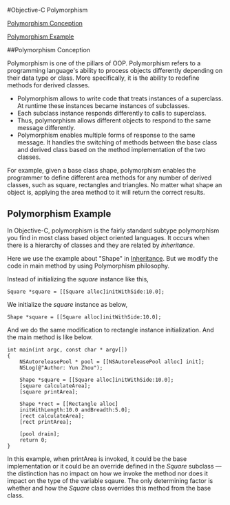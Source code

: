 
#Objective-C Polymorphism


  [<i class="icon-file"></i>Polymorphism Conception](#polymorphism-conception)  

  [<i class="icon-file"></i>Polymorphism Example](#polymorphism-example)  
    


##Polymorphism  Conception

Polymorphism is one of the pillars of OOP.  Polymorphism refers to a programming language's ability to process objects differently depending on their data type or class. More specifically, it is the ability to redefine methods for derived classes.   

- Polymorphism allows to write code that treats instances of a superclass. At runtime these instances became instances of subclasses.  
- Each subclass instance responds differently to calls to superclass.
- Thus, polymorphism allows different objects to respond to the same message differently.
- Polymorphism enables multiple forms of response to the same message. It handles the switching of methods between the base class and derived class based on the method implementation of the two classes.

For example, given a base class shape, polymorphism enables the programmer to define different area methods for any number of derived classes, such as square, rectangles and triangles. No matter what shape an object is, applying the area method to it will return the correct results.


## Polymorphism Example
In Objective-C, polymorphism is the fairly standard subtype polymorphism you find in most class based object oriented languages.  It occurs when there is a hierarchy of classes and they are related by *inheritance*.

Here we use the example about "Shape" in [Inheritance](Inheritance.md). But we modify the code in main method by using Polymorphism philosophy. 

Instead of initializing the *square* instance like this,  

```
Square *square = [[Square alloc]initWithSide:10.0];
```

We initialize the *square* instance as below,

```
Shape *square = [[Square alloc]initWithSide:10.0];
``` 

And we do the same modification to rectangle instance initialization. And the main method is like below. 

```
int main(int argc, const char * argv[])
{
    NSAutoreleasePool * pool = [[NSAutoreleasePool alloc] init];
    NSLog(@"Author: Yun Zhou");
    
    Shape *square = [[Square alloc]initWithSide:10.0];
    [square calculateArea];
    [square printArea];
    
    Shape *rect = [[Rectangle alloc]
    initWithLength:10.0 andBreadth:5.0];
    [rect calculateArea];
    [rect printArea];    
        
    [pool drain];
    return 0;
}
```

In this example, when printArea is invoked, it could be the base implementation or it could be an override defined in the *Square* subclass — the distinction has no impact on how we invoke the method nor does it impact on the type of the variable sqaure. The only determining factor is whether and how the *Square* class overrides this method from the base class.
